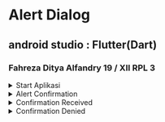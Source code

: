 # Alert Dialog
## android studio : Flutter(Dart)
### Fahreza Ditya Alfandry 19 / XII RPL 3

<details>
    <summary>Start Aplikasi</summary>

![Start Aplikasi]()

</details>
<details>
    <summary>Alert Confirmation</summary>

![Alert Confirmation]()

</details>
<details>
    <summary>Confirmation Received</summary>

![Confirmation Received]()

</details>
<details>
    <summary>Confirmation Denied</summary>

![Confirmation Denied]()

</details>